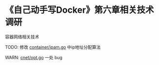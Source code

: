 # 《自己动手写Docker》第六章相关技术调研

容器网络相关技术

TODO: 修改 [container/ipam.go](container/ipam.go) 中ip地址分配算法

WARN: [cnet/opt.go](cnet/opt.go) 一处 bug
